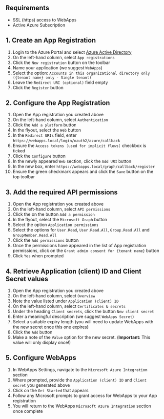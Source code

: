 ## Requirements
- SSL (https) access to WebApps
- Active Azure Subscription

## 1. Create an App Registration
1. Login to the Azure Portal and select [Azure Active Directory](https://aad.portal.azure.com)
2. On the left-hand column, select `App registrations`
3. Click the `New registration` button on the toolbar
4. Name your application (we suggest `WebApps`)
6. Select the option: `Accounts in this organizational directory only ({tenant name} only - Single tenant)`
7. Leave the `Redirect URI (optional)` field empty
8. Click the `Register` button

## 2. Configure the App Registration
1. Open the App registration you created above
2. On the left-hand column, select `Authentication`
3. Click the `Add a platform` button
4. In the flyout, select the `Web` button
5. In the `Redirect URIs` field, enter `https://webapps.local/login/oauth2/azure/callback`
6. Ensure the `Access tokens (used for implicit flows)` checkbox is ticked
7. Click the `Configure` button
8. In the newly appeared `Web` section, click the `Add URI` button
9. In the new box, enter `https://webapps.local/graph/callback/register`
10. Ensure the green checkmark appears and click the `Save` button on the top toolbar

## 3. Add the required API permissions
1. Open the App registration you created above
2. On the left-hand column, select `API permissions`
3. Click the on the button `Add a permission`
4. In the flyout, select the `Microsoft Graph` button
5. Select the option `Application permissions`
6. Select the options for `User.Read`, `User.Read.All`, `Group.Read.All` and `GroupMember.Read.All`
7. Click the `Add permissions` button
8. Once the permissions have appeared in the list of App registration permissions, click on the `Grant admin consent for {tenant name}` button
9. Click `Yes` when prompted

## 4. Retrieve Application (client) ID and Client Secret values
1. Open the App registration you created above
2. On the left-hand column, select `Overview`
3. Note the value listed under `Application (client) ID`
4. On the left-hand column, select `Certificates & secrets`
5. Under the heading `Client secrets`, click the button `New client secret`
6. Enter a meaningful description (we suggest `WebApps Secret`)
7. Select a suitable expiry length (you will need to update WebApps with the new secret once this one expires)
8. Click the `Add` button
9. Make a note of the `Value` option for the new secret. (**Important:** This value will only display once!)

## 5. Configure WebApps
1. In WebApps Settings, navigate to the `Microsoft Azure Integration` section
2. Where prompted, provide the `Application (client) ID` and `Client secret` you generated above
3. Click on the `Get Started` that appears
4. Follow any Microsoft prompts to grant access for WebApps to your App registration
5. You will return to the WebApps `Microsoft Azure Integration` section once complete

